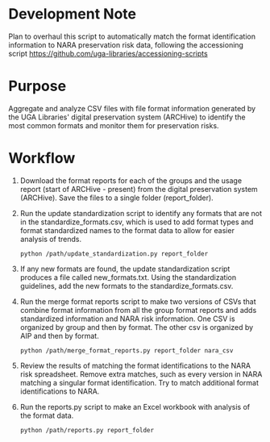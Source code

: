# Development Note
Plan to overhaul this script to automatically match the format identification information to NARA preservation risk data,
following the accessioning script https://github.com/uga-libraries/accessioning-scripts

# Purpose
 Aggregate and analyze CSV files with file format information generated by the UGA Libraries' digital preservation system (ARCHive) to identify the most common formats and monitor them for preservation risks.
 
# Workflow
 
1. Download the format reports for each of the groups and the usage report (start of ARCHive - present) from the digital preservation system (ARCHive). 
   Save the files to a single folder (report_folder).

 
2. Run the update standardization script to identify any formats that are not in the standardize_formats.csv, 
   which is used to add format types and format standardized names to the format data to allow for easier analysis of trends.

       python /path/update_standardization.py report_folder

 
3. If any new formats are found, the update standardization script produces a file called new_formats.txt. 
   Using the standardization guidelines, add the new formats to the standardize_formats.csv. 


3. Run the merge format reports script to make two versions of CSVs that combine format information from all the group format reports and adds standardized information and NARA risk information. 
   One CSV is organized by group and then by format. The other csv is organized by AIP and then by format.
 
       python /path/merge_format_reports.py report_folder nara_csv

 
4. Review the results of matching the format identifications to the NARA risk spreadsheet. 
   Remove extra matches, such as every version in NARA matching a singular format identification.
   Try to match additional format identifications to NARA.


5. Run the reports.py script to make an Excel workbook with analysis of the format data.
 
       python /path/reports.py report_folder

